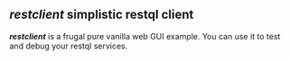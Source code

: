 ## ***restclient*** simplistic restql client  

***restclient*** is a frugal pure vanilla web GUI example. You can use it to test and debug your restql services. 
